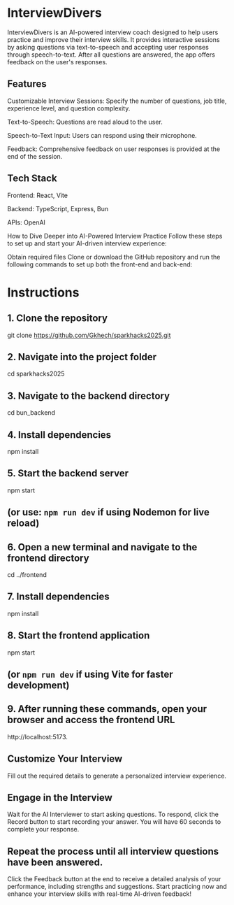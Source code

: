 # InterviewDivers

InterviewDivers is an AI-powered interview coach designed to help users practice and improve their interview skills. It provides interactive sessions by asking questions via text-to-speech and accepting user responses through speech-to-text. After all questions are answered, the app offers feedback on the user's responses.

## Features

Customizable Interview Sessions: Specify the number of questions, job title, experience level, and question complexity.

Text-to-Speech: Questions are read aloud to the user.

Speech-to-Text Input: Users can respond using their microphone.

Feedback: Comprehensive feedback on user responses is provided at the end of the session.

## Tech Stack

Frontend: React, Vite

Backend: TypeScript, Express, Bun

APIs: OpenAI

How to Dive Deeper into AI-Powered Interview Practice
Follow these steps to set up and start your AI-driven interview experience:

Obtain required files
Clone or download the GitHub repository and run the following commands to set up both the front-end and back-end:

# Instructions
## 1. Clone the repository
git clone https://github.com/Gkhech/sparkhacks2025.git

## 2. Navigate into the project folder
cd sparkhacks2025

## 3. Navigate to the backend directory
cd bun_backend  

## 4. Install dependencies
npm install  

## 5. Start the backend server  
npm start  
## (or use: `npm run dev` if using Nodemon for live reload)

## 6. Open a new terminal and navigate to the frontend directory
cd ../frontend  

## 7. Install dependencies
npm install  

## 8. Start the frontend application  
npm start  
## (or `npm run dev` if using Vite for faster development)

## 9. After running these commands, open your browser and access the frontend URL
http://localhost:5173.

## Customize Your Interview
Fill out the required details to generate a personalized interview experience.

## Engage in the Interview
Wait for the AI Interviewer to start asking questions.
To respond, click the Record button to start recording your answer.
You will have 60 seconds to complete your response.

## Repeat the process until all interview questions have been answered.
Click the Feedback button at the end to receive a detailed analysis of your performance, including strengths and suggestions.
Start practicing now and enhance your interview skills with real-time AI-driven feedback!
